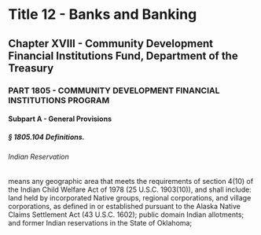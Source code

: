 
# Title 12 - Banks and Banking
## Chapter XVIII - Community Development Financial Institutions Fund, Department of the Treasury
### PART 1805 - COMMUNITY DEVELOPMENT FINANCIAL INSTITUTIONS PROGRAM
#### Subpart A - General Provisions
##### § 1805.104 Definitions.
###### Indian Reservation

means any geographic area that meets the requirements of section 4(10) of the Indian Child Welfare Act of 1978 (25 U.S.C. 1903(10)), and shall include: land held by incorporated Native groups, regional corporations, and village corporations, as defined in or established pursuant to the Alaska Native Claims Settlement Act (43 U.S.C. 1602); public domain Indian allotments; and former Indian reservations in the State of Oklahoma;
